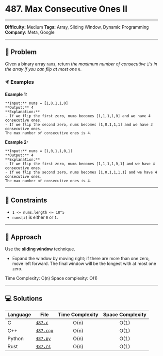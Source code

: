 # 487. Max Consecutive Ones II

---
**Difficulty:** Medium
**Tags:** Array, Sliding Window, Dynamic Programming
**Company:** Meta, Google
___
## 🧠 Problem

Given a binary array `nums`, return _the maximum number of consecutive_ `1`_'s in the array if you can flip at most one_ `0`.

### ✳️ Examples

**Example 1:**

	**Input:** nums = [1,0,1,1,0]
	**Output:** 4
	**Explanation:** 
	- If we flip the first zero, nums becomes [1,1,1,1,0] and we have 4 consecutive ones.
	- If we flip the second zero, nums becomes [1,0,1,1,1] and we have 3 consecutive ones.
	The max number of consecutive ones is 4.

**Example 2:**

	**Input:** nums = [1,0,1,1,0,1]
	**Output:** 4
	**Explanation:** 
	- If we flip the first zero, nums becomes [1,1,1,1,0,1] and we have 4 consecutive ones.
	- If we flip the second zero, nums becomes [1,0,1,1,1,1] and we have 4 consecutive ones.
	The max number of consecutive ones is 4.

---
## 📌 Constraints

- `1 <= nums.length <= 10^5`
- `nums[i]` is either `0` or `1`.

---

## 🚀 Approach

Use the **sliding window** technique.
 - Expand the window by moving right; if there are more than one zero, move left forward.
   The final window will be the longest with at most one zero.

Time Complexity: O(n)
Space complexity: O(1)

---

## 💻 Solutions

| Language | File                   | Time Complexity | Space Complexity |
| -------- | ---------------------- | :-------------: | :--------------: |
| C        | [`487.c`](./487.c)     |      O(n)       |       O(1)       |
| C++      | [`487.cpp`](./487.cpp) |      O(n)       |       O(1)       |
| Python   | [`487.py`](./487.py)   |      O(n)       |       O(1)       |
| Rust     | [`487.rs`](./487.rs)   |      O(n)       |       O(1)       |
